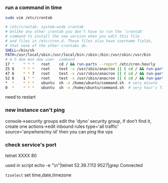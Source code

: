 ### run a command in time

  ```sh
  sudo vim /etc/crontab

  # /etc/crontab: system-wide crontab
  # Unlike any other crontab you don't have to run the `crontab'
  # command to install the new version when you edit this file
  # and files in /etc/cron.d. These files also have username fields,
  # that none of the other crontabs do.
  SHELL=/bin/sh
  PATH=/usr/local/sbin:/usr/local/bin:/sbin:/bin:/usr/sbin:/usr/bin
  # m h dom mon dow user  command
  17 *    * * *   root    cd / && run-parts --report /etc/cron.hourly
  25 6    * * *   root    test -x /usr/sbin/anacron || ( cd / && run-parts --report /etc/cron.daily )
  47 6    * * 7   root    test -x /usr/sbin/anacron || ( cd / && run-parts --report /etc/cron.weekly )
  52 6    1 * *   root    test -x /usr/sbin/anacron || ( cd / && run-parts --report /etc/cron.monthly )
  *  *    * * *   ubuntu  sh -x /home/ubuntu/command.sh  # very minute
  0  *    * * *   ubuntu  sh -x /home/ubuntu/command.sh  # very hour's first minute
  ```

need to restart

### new instance can't ping
console->security groups
edit the 'dyno' security group, if don't find it, create one
actions->edit inbound rules
type='all traffic' source='anywhere/my id'
then you can ping the vps

### check service's port
telnet XXXX 80

used in script
echo -e "\n"|telnet 52.39.7.112 9527|grep Connected

`tzselect` set time,date,timezone

